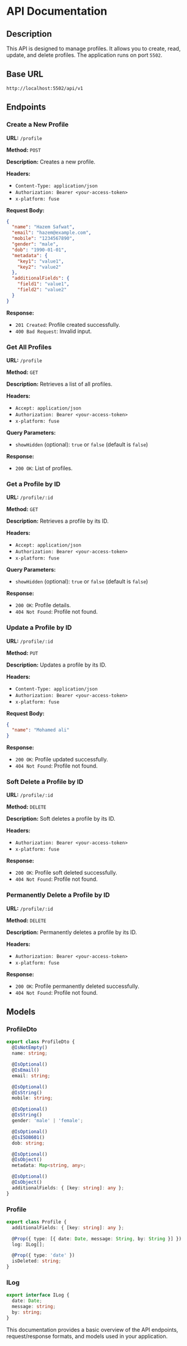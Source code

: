 # API Documentation

## Description
This API is designed to manage profiles. It allows you to create, read, update, and delete profiles. The application runs on port `5502`.

## Base URL
```
http://localhost:5502/api/v1
```

## Endpoints

### Create a New Profile
**URL:** `/profile`

**Method:** `POST`

**Description:** Creates a new profile.

**Headers:**
- `Content-Type: application/json`
- `Authorization: Bearer <your-access-token>`
- `x-platform: fuse`

**Request Body:**
```json
{
  "name": "Hazem Safwat",
  "email": "hazem@example.com",
  "mobile": "1234567890",
  "gender": "male",
  "dob": "1990-01-01",
  "metadata": {
    "key1": "value1",
    "key2": "value2"
  },
  "additionalFields": {
    "field1": "value1",
    "field2": "value2"
  }
}
```

**Response:**
- `201 Created`: Profile created successfully.
- `400 Bad Request`: Invalid input.

### Get All Profiles
**URL:** `/profile`

**Method:** `GET`

**Description:** Retrieves a list of all profiles.

**Headers:**
- `Accept: application/json`
- `Authorization: Bearer <your-access-token>`
- `x-platform: fuse`

**Query Parameters:**
- `showHidden` (optional): `true` or `false` (default is `false`)

**Response:**
- `200 OK`: List of profiles.

### Get a Profile by ID
**URL:** `/profile/:id`

**Method:** `GET`

**Description:** Retrieves a profile by its ID.

**Headers:**
- `Accept: application/json`
- `Authorization: Bearer <your-access-token>`
- `x-platform: fuse`

**Query Parameters:**
- `showHidden` (optional): `true` or `false` (default is `false`)

**Response:**
- `200 OK`: Profile details.
- `404 Not Found`: Profile not found.

### Update a Profile by ID
**URL:** `/profile/:id`

**Method:** `PUT`

**Description:** Updates a profile by its ID.

**Headers:**
- `Content-Type: application/json`
- `Authorization: Bearer <your-access-token>`
- `x-platform: fuse`

**Request Body:**
```json
{
  "name": "Mohamed ali"
}
```

**Response:**
- `200 OK`: Profile updated successfully.
- `404 Not Found`: Profile not found.

### Soft Delete a Profile by ID
**URL:** `/profile/:id`

**Method:** `DELETE`

**Description:** Soft deletes a profile by its ID.

**Headers:**
- `Authorization: Bearer <your-access-token>`
- `x-platform: fuse`

**Response:**
- `200 OK`: Profile soft deleted successfully.
- `404 Not Found`: Profile not found.

### Permanently Delete a Profile by ID
**URL:** `/profile/:id`

**Method:** `DELETE`

**Description:** Permanently deletes a profile by its ID.

**Headers:**
- `Authorization: Bearer <your-access-token>`
- `x-platform: fuse`

**Response:**
- `200 OK`: Profile permanently deleted successfully.
- `404 Not Found`: Profile not found.

## Models

### ProfileDto
```typescript
export class ProfileDto {
  @IsNotEmpty()
  name: string;

  @IsOptional()
  @IsEmail()
  email: string;

  @IsOptional()
  @IsString()
  mobile: string;

  @IsOptional()
  @IsString()
  gender: 'male' | 'female';

  @IsOptional()
  @IsISO8601()
  dob: string;

  @IsOptional()
  @IsObject()
  metadata: Map<string, any>;

  @IsOptional()
  @IsObject()
  additionalFields: { [key: string]: any };
}
```

### Profile
```typescript
export class Profile {
  additionalFields: { [key: string]: any };

  @Prop({ type: [{ date: Date, message: String, by: String }] })
  log: ILog[];

  @Prop({ type: 'date' })
  isDeleted: string;
}
```

### ILog
```typescript
export interface ILog {
  date: Date;
  message: string;
  by: string;
}
```

This documentation provides a basic overview of the API endpoints, request/response formats, and models used in your application.
